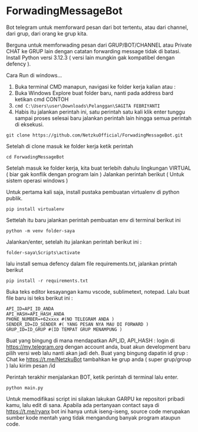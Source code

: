 # ForwadingMessageBot
Bot telegram untuk memforward pesan dari bot tertentu, atau dari channel, dari grup, dari orang ke grup kita. 

Berguna untuk memforwading pesan dari GRUP/BOT/CHANNEL atau Private CHAT ke GRUP lain dengan catatan forwarding message tidak di batasi. 
Install Python versi 3.12.3 ( versi lain mungkin gak kompatibel dengan defency ).

Cara Run di windows...
1. Buka terminal CMD manapun, navigasi ke folder kerja kalian atau :
2. Buka Windows Explore buat folder baru, nanti pada address bard ketikan cmd CONTOH
3. ```cmd C:\Users\user\Downloads\Pelanggan\SAGITA FEBRIYANTI```
4. Habis itu jalankan perintah ini, satu perintah satu kali klik enter tunggu sampai proses selesai baru jalankan perintah lain hingga semua perintah di eksekusi.


```git clone https://github.com/NetzkuOfficial/ForwadingMessageBot.git```

Setelah di clone masuk ke folder kerja ketik perintah 


```cd ForwadingMessageBot```

Setelah masuk ke folder kerja, kita buat terlebih dahulu lingkungan VIRTUAL ( biar gak konflik dengan program lain )
Jalankan perintah berikut ( Untuk sistem operasi windows )

Untuk pertama kali saja, install pustaka pembuatan virtualenv di python publik.

```pip install virtualenv```

Settelah itu baru jalankan perintah pembuatan env di terminal berikut ini 

```python -m venv folder-saya```

Jalankan/enter, setelah itu jalankan perintah berikut ini : 

```folder-saya\Scripts\activate```




lalu install semua defency dalam file requirements.txt, jalankan printah berikut

```pip install -r requirements.txt```

Buka teks editor kesayangan kamu vscode, sublimetext, notepad. Lalu buat file baru isi teks berikut ini : 
```
API_ID=API_ID_ANDA
API_HASH=API_HASH_ANDA
PHONE_NUMBER=+62xxxx #(NO TELEGRAM ANDA )
SENDER_ID=ID_SENDER #( YANG PESAN NYA MAU DI FORWARD )
GRUP_ID=ID_GRUP #(ID TEMPAT GRUP MENAMPUNG )
```


Buat yang bingung di mana mendapatkan API_ID, API_HASH : login di https://my.telegram.org dengan account anda, buat akun development baru pilih versi web lalu nanti akan jadi deh.
Buat yang bingung dapatin id grup : Chat ke https://t.me/NetzkuBot tambahkan ke grup anda ( super grup/group ) lalu kirim pesan /id 

Perintah terakhir menjalankan BOT, ketik perintah di terminal lalu enter.

```python main.py```


Untuk memodifikasi script ini silakan lakukan GARPU ke repositori pribadi kamu, lalu edit di sana. Apabila ada pertanyaan contact saya di https://t.me/ryanx bot ini hanya untuk iseng-iseng, source code merupakan sumber kode mentah yang tidak mengandung banyak program ataupun code.
